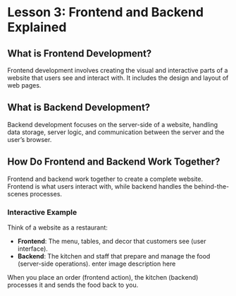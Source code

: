 # **Lesson 3: Frontend and Backend Explained**

## **What is Frontend Development?**
Frontend development involves creating the visual and interactive parts of a website that users see and interact with. It includes the design and layout of web pages.

## **What is Backend Development?**
Backend development focuses on the server-side of a website, handling data storage, server logic, and communication between the server and the user’s browser.

## **How Do Frontend and Backend Work Together?**
Frontend and backend work together to create a complete website. Frontend is what users interact with, while backend handles the behind-the-scenes processes.

### **Interactive Example**

Think of a website as a restaurant:

-   **Frontend**: The menu, tables, and decor that customers see (user interface).
-   **Backend**: The kitchen and staff that prepare and manage the food (server-side operations).
enter image description here

When you place an order (frontend action), the kitchen (backend) processes it and sends the food back to you.



<!--stackedit_data:
eyJoaXN0b3J5IjpbMjEzODE0ODY1MSwtMTc1MjUxMjUwNl19
-->